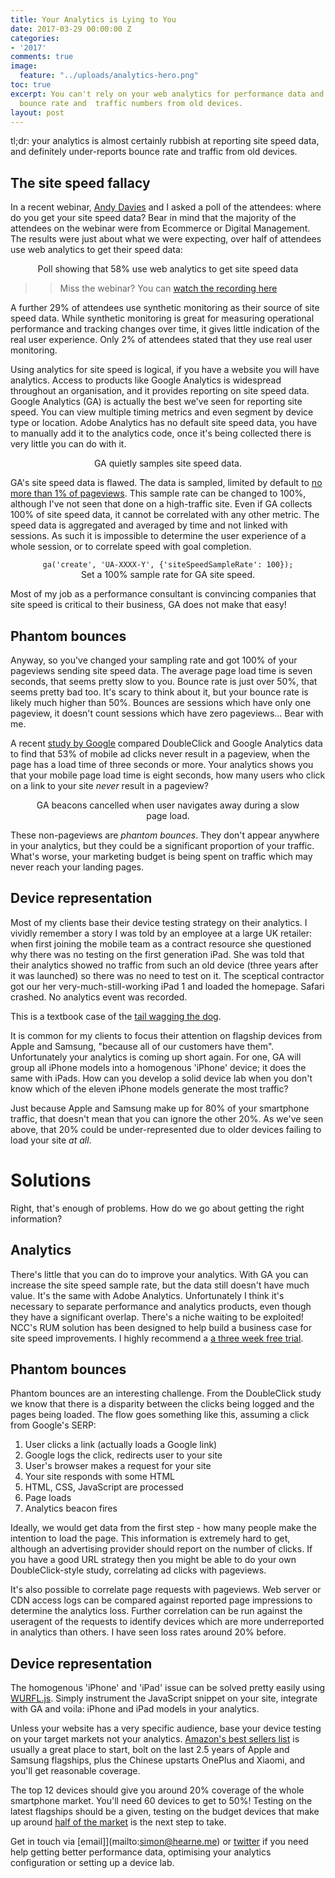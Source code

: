 ```yaml
---
title: Your Analytics is Lying to You
date: 2017-03-29 00:00:00 Z
categories:
- '2017'
comments: true
image:
  feature: "../uploads/analytics-hero.png"
toc: true
excerpt: You can't rely on your web analytics for performance data and it's underestating
  bounce rate and  traffic numbers from old devices.
layout: post
---
```


tl;dr: your analytics is almost certainly rubbish at reporting site speed data, and definitely under-reports bounce rate and traffic from old devices.

## The site speed fallacy

In a recent webinar, [Andy Davies](https://twitter.com/AndyDavies) and I asked a poll of the attendees: where do you get your site speed data? Bear in mind that the majority of the attendees on the webinar were from Ecommerce or Digital Management. The results were just about what we were expecting, over half of attendees use web analytics to get their speed data:

<figure align="center">
<img style="max-width:80%;" class="resp" data-width="80" data-src="https://webperf.ninja/uploads/poll-analytics.png"/>
<figcaption>Poll showing that 58% use web analytics to get site speed data</figcaption>
</figure>

> > Miss the webinar? You can [watch the recording here](https://attendee.gotowebinar.com/recording/224707572878182658)

A further 29% of attendees use synthetic monitoring as their source of site speed data. While synthetic monitoring is great for measuring operational performance and tracking changes over time, it gives little indication of the real user experience. Only 2% of attendees stated that they use real user monitoring.

Using analytics for site speed is logical, if you have a website you will have analytics. Access to products like Google Analytics is widespread throughout an organisation, and it provides reporting on site speed data. Google Analytics (GA) is actually the best we've seen for reporting site speed. You can view multiple timing metrics and even segment by device type or location. Adobe Analytics has no default site speed data, you have to manually add it to the analytics code, once it's being collected there is very little you can do with it.

<figure align="center">
<img style="max-width:80%;" s class="resp" data-width="80" data-src="https://webperf.ninja/uploads/ga-speed-sampling.png"/>
<figcaption>GA quietly samples site speed data.</figcaption>
</figure>

GA's site speed data is flawed. The data is sampled, limited by default to [no more than 1% of pageviews](https://developers.google.com/analytics/devguides/collection/analyticsjs/field-reference#siteSpeedSampleRate). This sample rate can be changed to 100%, although I've not seen that done on a high-traffic site. Even if GA collects 100% of site speed data, it cannot be correlated with any other metric. The speed data is aggregated and averaged by time and not linked with sessions. As such it is impossible to determine the user experience of a whole session, or to correlate speed with goal completion.

<figure align="center">
<code>ga('create', 'UA-XXXX-Y', {'siteSpeedSampleRate': 100});</code>
<figcaption>Set a 100% sample rate for GA site speed.</figcaption>
</figure>

Most of my job as a performance consultant is convincing companies that site speed is critical to their business, GA does not make that easy!

## Phantom bounces

Anyway, so you've changed your sampling rate and got 100% of your pageviews sending site speed data. The average page load time is seven seconds, that seems pretty slow to you. Bounce rate is just over 50%, that seems pretty bad too.
It's scary to think about it, but your bounce rate is likely much higher than 50%. Bounces are sessions which have only one pageview, it doesn't count sessions which have zero pageviews... Bear with me.

A recent [study by Google](https://www.doubleclickbygoogle.com/articles/mobile-speed-matters/) compared DoubleClick and Google Analytics data to find that 53% of mobile ad clicks never result in a pageview, when the page has a load time of three seconds or more. Your analytics shows you that your mobile page load time is eight seconds, how many users who click on a link to your site *never* result in a pageview?

<figure align="center">
<img style="max-width:80%;"  class="resp" data-width="80" data-src="https://webperf.ninja/uploads/ga_cancelled.png"/>
<figcaption>GA beacons cancelled when user navigates away during a slow page load.</figcaption>
</figure>

These non-pageviews are *phantom bounces*. They don't appear anywhere in your analytics, but they could be a significant proportion of your traffic. What's worse, your marketing budget is being spent on traffic which may never reach your landing pages.

## Device representation

Most of my clients base their device testing strategy on their analytics. I vividly remember a story I was told by an employee at a large UK retailer: when first joining the mobile team as a contract resource she questioned why there was no testing on the first generation iPad. She was told that their analytics showed no traffic from such an old device (three years after it was launched) so there was no need to test on it. The sceptical contractor got our her very-much-still-working iPad 1 and loaded the homepage. Safari crashed. No analytics event was recorded.

This is a textbook case of the [tail wagging the dog](https://en.wiktionary.org/wiki/tail_wagging_the_dog).

It is common for my clients to focus their attention on flagship devices from Apple and Samsung, "because all of our customers have them". Unfortunately your analytics is coming up short again. For one, GA will group all iPhone models into a homogenous 'iPhone' device; it does the same with iPads. How can you develop a solid device lab when you don't know which of the eleven iPhone models generate the most traffic?

Just because Apple and Samsung make up for 80% of your smartphone traffic, that doesn't mean that you can ignore the other 20%. As we've seen above, that 20% could be under-represented due to older devices failing to load your site *at all*.

# Solutions
Right, that's enough of problems. How do we go about getting the right information?

## Analytics

There's little that you can do to improve your analytics. With GA you can increase the site speed sample rate, but the data still doesn't have much value. It's the same with Adobe Analytics. Unfortunately I think it's necessary to separate performance and analytics products, even though they have a significant overlap. There's a niche waiting to be exploited! NCC's RUM solution has been designed to help build a business case for site speed improvements. I highly recommend a [a three week free trial](https://www.nccgroup.trust/rum-webinar/).

## Phantom bounces

Phantom bounces are an interesting challenge. From the DoubleClick study we know that there is a disparity between the clicks being logged and the pages being loaded. The flow goes something like this, assuming a click from Google's SERP:

 1. User clicks a link (actually loads a Google link)
 2. Google logs the click, redirects user to your site
 3. User's browser makes a request for your site
 4. Your site responds with some HTML
 5. HTML, CSS, JavaScript are processed
 6. Page loads
 7. Analytics beacon fires

 Ideally, we would get data from the first step - how many people make the intention to load the page. This information is extremely hard to get, although an advertising provider should report on the number of clicks. If you have a good URL strategy then you might be able to do your own DoubleClick-style study, correlating ad clicks with pageviews.

 It's also possible to correlate page requests with pageviews. Web server or CDN access logs can be compared against reported page impressions to determine the analytics loss. Further correlation can be run against the useragent of the requests to identify devices which are more underreported in analytics than others. I have seen loss rates around 20% before.

## Device representation

The homogenous 'iPhone' and 'iPad' issue can be solved pretty easily using [WURFL.js](). Simply instrument the JavaScript snippet on your site, integrate with GA and voila: iPhone and iPad models in your analytics.

Unless your website has a very specific audience, base your device testing on your target markets not your analytics. [Amazon's best sellers list](https://www.amazon.co.uk/Best-Sellers-Electronics-Mobile-Phones-Smartphones/zgbs/electronics/5362060031/ref=zg_bs_nav_ce_3_1340509031) is usually a great place to start, bolt on the last 2.5 years of Apple and Samsung flagships, plus the Chinese upstarts OnePlus and Xiaomi, and you'll get reasonable coverage.

The top 12 devices should give you around 20% coverage of the whole smartphone market. You'll need 60 devices to get to 50%! Testing on the latest flagships should be a given, testing on the budget devices that make up around [half of the market](http://opensignal.com/reports/2015/08/android-fragmentation/) is the next step to take.

Get in touch via [email]](mailto:simon@hearne.me) or [twitter](https://twitter.com/simonhearne) if you need help getting better performance data, optimising your analytics configuration or setting up a device lab.